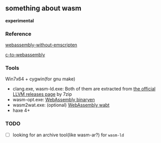 something about wasm
--------

**experimental**

### Reference

[webassembly-without-emscripten](http://schellcode.github.io/webassembly-without-emscripten)

[c-to-webassembly](https://surma.dev/things/c-to-webassembly/)

### Tools

Win7x64 + cygwin(for gnu make)

* clang.exe, wasm-ld.exe: Both of them are extracted from [the official LLVM releases page] by 7zip
* wasm-opt.exe: [WebAssembly binaryen]
* wasm2wat.exe: (optional) [WebAssembly wabt]
* haxe 4+

### TODO

* [ ] looking for an archive tool(like wasm-ar?) for `wasm-ld`

[emscripten]:https://github.com/emscripten-core/emscripten
[WebAssembly binaryen]:https://github.com/WebAssembly/binaryen
[WebAssembly wabt]:https://github.com/WebAssembly/wabt
[the official LLVM releases page]:https://releases.llvm.org/download.html
